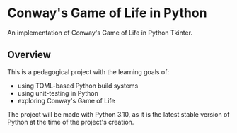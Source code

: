 # Conway's Game of Life in Python
An implementation of Conway's Game of Life in Python Tkinter.
## Overview
This is a pedagogical project with the learning goals of:
- using TOML-based Python build systems
- using unit-testing in Python
- exploring Conway's Game of Life

The project will be made with Python 3.10, as it is the latest stable version of Python at the time of the project's creation.
